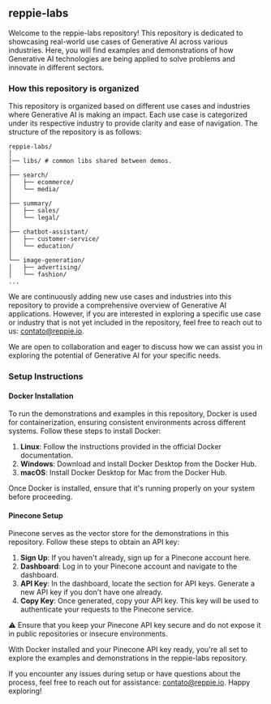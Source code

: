 ## reppie-labs

Welcome to the reppie-labs repository! This repository is dedicated to showcasing real-world use cases of Generative AI across various industries. Here, you will find examples and demonstrations of how Generative AI technologies are being applied to solve problems and innovate in different sectors.


### How this repository is organized

This repository is organized based on different use cases and industries where Generative AI is making an impact. Each use case is categorized under its respective industry to provide clarity and ease of navigation. The structure of the repository is as follows:

```
reppie-labs/
│
|── libs/ # common libs shared between demos.
|
├── search/
│   ├── ecommerce/
│   └── media/
│
├── summary/
│   ├── sales/
│   └── legal/
│
├── chatbot-assistant/
│   ├── customer-service/
│   └── education/
│
└── image-generation/
│   ├── advertising/
│   └── fashion/
...
```

We are continuously adding new use cases and industries into this repository to provide a comprehensive overview of Generative AI applications. However, if you are interested in exploring a specific use case or industry that is not yet included in the repository, feel free to reach out to us: contato@reppie.io. 

We are open to collaboration and eager to discuss how we can assist you in exploring the potential of Generative AI for your specific needs.

### Setup Instructions

#### Docker Installation
To run the demonstrations and examples in this repository, Docker is used for containerization, ensuring consistent environments across different systems. Follow these steps to install Docker:

1. **Linux**: Follow the instructions provided in the official Docker documentation.
2. **Windows**: Download and install Docker Desktop from the Docker Hub.
3. **macOS**: Install Docker Desktop for Mac from the Docker Hub.

Once Docker is installed, ensure that it's running properly on your system before proceeding.

#### Pinecone Setup
Pinecone serves as the vector store for the demonstrations in this repository. Follow these steps to obtain an API key:

1. **Sign Up**: If you haven't already, sign up for a Pinecone account here.
2. **Dashboard**: Log in to your Pinecone account and navigate to the dashboard.
3. **API Key**: In the dashboard, locate the section for API keys. Generate a new API key if you don't have one already.
4. **Copy Key**: Once generated, copy your API key. This key will be used to authenticate your requests to the Pinecone service.

⚠️ Ensure that you keep your Pinecone API key secure and do not expose it in public repositories or insecure environments.

With Docker installed and your Pinecone API key ready, you're all set to explore the examples and demonstrations in the reppie-labs repository. 

If you encounter any issues during setup or have questions about the process, feel free to reach out for assistance: contato@reppie.io. Happy exploring!